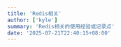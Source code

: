 ```yaml
---
title: 'Redis相关'
author: ['kyle']
summary: 'Redis相关的使用经验或记录点'
date: '2025-07-21T22:40:15+08:00'
---
```

